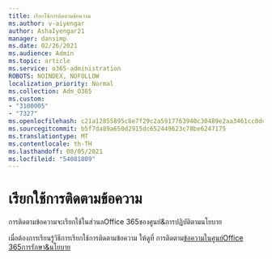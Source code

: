```yaml
---
title: เรียกใช้การติดตามข้อความ
ms.author: v-aiyengar
author: AshaIyengar21
manager: dansimp
ms.date: 02/26/2021
ms.audience: Admin
ms.topic: article
ms.service: o365-administration
ROBOTS: NOINDEX, NOFOLLOW
localization_priority: Normal
ms.collection: Adm_O365
ms.custom:
- "3100005"
- "7327"
ms.openlocfilehash: c21a12855895c8e7f29c2a5917763940c30489e2aa3461cc0dc99799b86c9a34
ms.sourcegitcommit: b5f7da89a650d2915dc652449623c78be6247175
ms.translationtype: MT
ms.contentlocale: th-TH
ms.lasthandoff: 08/05/2021
ms.locfileid: "54081809"
---
```

# <a name="run-a-message-trace"></a>เรียกใช้การติดตามข้อความ

การติดตามข้อความจะเรียกใช้ในส่วนลOffice 365ของศูนย์&การปฏิบัติตามนโยบาย

เมื่อต้องการเรียนรู้วิธีการเรียกใช้การติดตามข้อความ ให้ดูที่ การติดตาม[ข้อความในศูนย์Office 365การรักษา&นโยบาย](https://go.microsoft.com/fwlink/?linkid=2103855)
